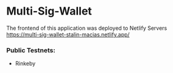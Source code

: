 # Multi-Sig-Wallet
The frontend of this application was deployed to Netlify Servers
https://multi-sig-wallet-stalin-macias.netlify.app/

### Public Testnets:
* Rinkeby
